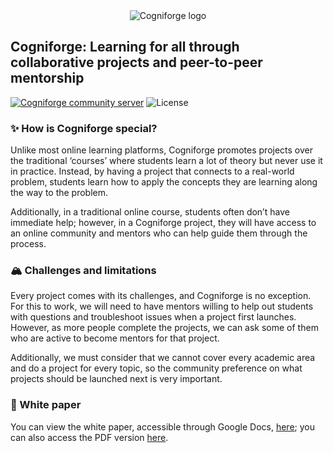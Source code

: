 <div align="center">
	<img src="https://user-images.githubusercontent.com/92656878/158056688-76bdf069-1697-438c-a5a7-8c3af130a9de.svg" alt="Cogniforge logo" />
</div>


## Cogniforge: Learning for all through collaborative projects and peer-to-peer mentorship

<a href="https://discord.gg/NFRzZkqZDR"><img src="https://img.shields.io/discord/950163775850422292?color=purple&logo=discord&logoColor=white" alt="Cogniforge community server" /></a>
<img src="https://img.shields.io/github/license/Cytronicode/Cogniforge?color=yellow" alt="License" />

### ✨ How is Cogniforge special?
Unlike most online learning platforms, Cogniforge promotes projects over the traditional ‘courses’ where students learn a lot of theory but never use it in practice. Instead, by having a project that connects to a real-world problem, students learn how to apply the concepts they are learning along the way to the problem. 

Additionally, in a traditional online course, students often don’t have immediate help; however, in a Cogniforge project, they will have access to an online community and mentors who can help guide them through the process.

### 🏔 Challenges and limitations
Every project comes with its challenges, and Cogniforge is no exception. For this to work, we will need to have mentors willing to help out students with questions and troubleshoot issues when a project first launches. However, as more people complete the projects, we can ask some of them who are active to become mentors for that project. 

Additionally, we must consider that we cannot cover every academic area and do a project for every topic, so the community preference on what projects should be launched next is very important.

### 📄 White paper
You can view the white paper, accessible through Google Docs, [here](https://docs.google.com/document/d/143tct4KuJRaBZk2vXSX6-uL8YeTEhmcgVMyMWVu-K64/edit?usp=sharing); you can also access the PDF version [here](https://github.com/Cytronicode/Cogniforge/files/8239385/Cogniforge.pdf).
